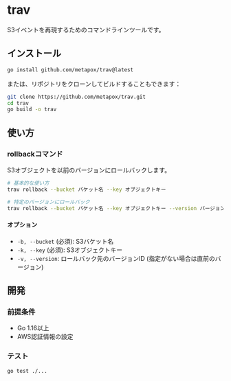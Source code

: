 # trav

S3イベントを再現するためのコマンドラインツールです。

## インストール

```bash
go install github.com/metapox/trav@latest
```

または、リポジトリをクローンしてビルドすることもできます：

```bash
git clone https://github.com/metapox/trav.git
cd trav
go build -o trav
```

## 使い方

### rollbackコマンド

S3オブジェクトを以前のバージョンにロールバックします。

```bash
# 基本的な使い方
trav rollback --bucket バケット名 --key オブジェクトキー

# 特定のバージョンにロールバック
trav rollback --bucket バケット名 --key オブジェクトキー --version バージョンID
```

#### オプション

- `-b, --bucket` (必須): S3バケット名
- `-k, --key` (必須): S3オブジェクトキー
- `-v, --version`: ロールバック先のバージョンID (指定がない場合は直前のバージョン)

## 開発

### 前提条件

- Go 1.16以上
- AWS認証情報の設定

### テスト

```bash
go test ./...
```
